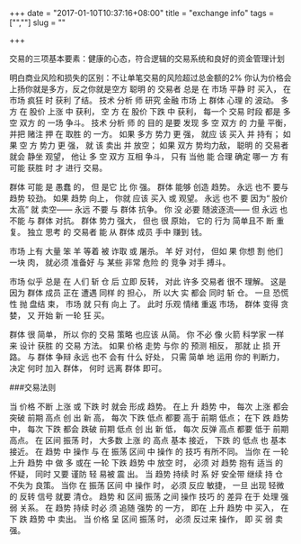+++
date = "2017-01-10T10:37:16+08:00"
title = "exchange info"
tags = ["",""]
slug = ""

+++

交易的三项基本要素：健康的心态，符合逻辑的交易系统和良好的资金管理计划

明白商业风险和损失的区别：不让单笔交易的风险超过总金额的2%
你认为价格会上扬你就是多方，反之你就是空方
聪明 的 交易者 总是 在 市场 平静 时 买入， 在 市场 疯狂 时 获利 了结。
技术 分析 师 研究 金融 市场 上 群体 心理 的 波动。 多方 在 股价 上涨 中 获利， 空 方 在 股价 下跌 中 获利， 每一个 交易 时段 都是 多 空 双方 的 一场 争斗。 技术 分析 师 的 目的 是要 发现 多 空 双方 的 力量 平衡， 并把 赌注 押 在 取胜 的 一方。 如果 多方 势力 更 强， 就应 该 买入 并 持有； 如果 空 方 势力 更 强， 就 该 卖出 并 放空； 如果 双方 势均力敌， 聪明 的 交易者 就会 静坐 观望， 他让 多 空 双方 互相 争斗， 只有 当他 能 合理 确定 哪一 方 有可能 获胜 时 才 进行 交易。


群体 可能 是 愚蠢 的， 但 是它 比 你 强。 群体 能够 创造 趋势。 永远 也不 要与 趋势 较劲。 如果 趋势 向上， 你就 应该 买入 或 观望。 永远 也不 要 因为“ 股价 太高” 就 卖空—— 永远 不要 与 群体 抗争。 你 没 必要 随波逐流—— 但 永远 也不能 与 群体 对抗。
群体 势力 强大， 但也 很 原始， 它的 行为 简单且不 断 重复。 独立 思考 的 交易者 能 从 群体 成员 手中 赚到 钱。

市场 上有 大量 笨 羊 等着 被 诈取 或 屠杀。 羊 好 对付， 但如 果 你想 割 他们 一块 肉， 就必须 准备好 与 某些 非常 危险 的 竞争 对手 搏斗。


市场 似乎 总是 在 人们 斩 仓 后 立即 反转， 对此 许多 交易者 很不 理解。 这是 因为 群体 成员 正在 遭遇 同样 的 担心， 所 以大 实 都会 同时 斩 仓。 一旦 恐慌 性 抛 盘结 束， 市场 就 只有 向上 了。 此时 乐观 情绪 重返 市场， 群体 变得 贪婪， 又 开始 新 一轮 狂 买。


群体 很 简单， 所以 你的 交易 策略 也应该 从简。 你 不必 像 火箭 科学家 一样 来 设计 获胜 的 交易 方法。 如果 价格 走势 与你 的 预测 相反， 那就 止 损 开路。 与 群体 争辩 永远 也不 会有 什么 好处， 只需 简单 地 运用 你的 判断力， 决定 何时 加入 群体， 何时 远离 群体 即可。




###交易法则

当 价格 不断 上涨 或 下跌 时 就会 形成 趋势。 在上 升 趋势 中， 每次 上涨 都会 突破 前期 高点 创 出 新 高， 每次 下跌 低点 都要 高于 前期 低点； 在下 跌 趋势 中， 每次 下跌 都会 跌破 前期 低点 创 出 新 低， 每次 反弹 高点 都要 低于 前期 高点。 在 区间 振荡 时， 大多数 上涨 的 高点 基本 接近， 下跌 的 低点 也 基本 接近。
在 趋势 中 操作 与 在 振荡 区间 中 操作 的 技巧 有所不同。 当你 在 一轮 上升 趋势 中 做 多 或在 一轮 下跌 趋势 中 放空 时， 必须 对 趋势 抱有 适当 的 怀疑， 同时 又要 谨防 轻 易被 震 出。 当 趋势 持续 时 系 好 安全带 继续 持 仓 不失为 良策。 当你 在 振荡 区间 中 操作 时， 必须 反应 敏捷， 一旦 出现 轻微 的 反转 信号 就要 清仓。 趋势 和 区间 振荡 之间 操作 技巧 的 差异 在于 处理 强弱 关系。 在 趋势 持续 时必 须 追随 强势 的 一方， 即在 上升 趋势 中 买入， 在下 跌 趋势 中 卖出。 当 价格 呈 区间 振荡 时， 必须 反过来 操作， 即 买 弱 卖 强。
